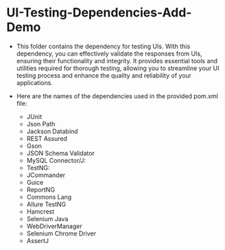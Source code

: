 # UI-Testing-Dependencies-Add-Demo
- This folder contains the dependency for testing UIs. With this dependency, you can effectively validate the responses from UIs, ensuring their functionality and integrity. It provides essential tools and utilities required for thorough testing, allowing you to streamline your UI testing process and enhance the quality and reliability of your applications.

- Here are the names of the dependencies used in the provided pom.xml file:
  
  - JUnit
  - Json Path
  - Jackson Databind
  - REST Assured
  - Gson
  - JSON Schema Validator
  - MySQL Connector/J:
  - TestNG:
  - JCommander
  - Guice
  - ReportNG
  - Commons Lang
  - Allure TestNG
  - Hamcrest
  - Selenium Java
  - WebDriverManager
  - Selenium Chrome Driver
  - AssertJ

  
